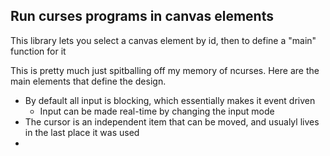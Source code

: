 ## Run curses programs in canvas elements

This library lets you select a canvas element by id, then to define a "main" function for it

This is pretty much just spitballing off my memory of ncurses. Here are the main elements that define the design.
* By default all input is blocking, which essentially makes it event driven
    * Input can be made real-time by changing the input mode
* The cursor is an independent item that can be moved, and usualyl lives in the last place it was used
* 
